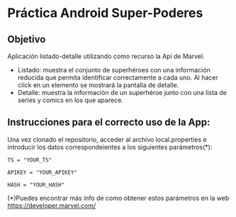 # Práctica Android Super-Poderes

## Objetivo
Aplicación listado-detalle utilizando como recurso la Api de Marvel.

- Listado: muestra el conjunto de superhéroes con una información reducida
que permita identificar correctamente a cada uno. Al hacer click en un
elemento se mostrará la pantalla de detalle.
- Detalle: muestra la información de un superhéroe junto con una lista de series y comics en los que aparece.

## Instrucciones para el correcto uso de la App:

Una vez clonado el repositorio, acceder al archivo local.properties e introducir los datos correspondeientes a los siguientes
parámetros(*):

`TS = "YOUR_TS"`

`APIKEY = "YOUR_APIKEY"`

`HASH = "YOUR_HASH"`

(*)Puedes encontrar más info de como obtener estos parámetros en la web https://developer.marvel.com/
